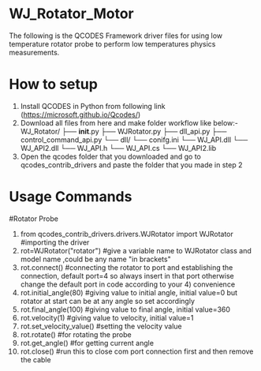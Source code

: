 # WJ_Rotator_Motor
The following is the QCODES Framework driver files for using low temperature rotator probe to perform low temperatures physics measurements.

# How to setup 
1) Install QCODES in Python from following link (https://microsoft.github.io/Qcodes/)
2) Download all files from here and make folder workflow like below:-
   WJ_Rotator/
├── __init__.py
├── WJRotator.py
├── dll_api.py
├── control_command_api.py
└── dll/
    └── conifg.ini
    └── WJ_API.dll
    └── WJ_API2.dll
    └── WJ_API.h
    └── WJ_API.cs
    └── WJ_API2.lib
3) Open the qcodes folder that you downloaded and go to qcodes_contrib_drivers and paste the folder that you made in step 2

# Usage Commands

#Rotator Probe
 
1) from qcodes_contrib_drivers.drivers.WJRotator import WJRotator #importing the driver
2) rot=WJRotator("rotator") #give a variable name to WJRotator class and model name ,could be any name "in brackets"
3) rot.connect() #connecting the rotator to port and establishing the connection, default port=4 so always insert in that port otherwise change the default port in code according to your 4) convenience
5) rot.initial_angle(80) #giving value to initial angle, initial value=0 but rotator at start can be at any angle so set accordingly
6) rot.final_angle(100)  #giving value to final angle, initial value=360 
7) rot.velocity(1) #giving value to velocity, initial value=1
8) rot.set_velocity_value() #setting the velocity value
9) rot.rotate() #for rotating the probe
10) rot.get_angle() #for getting current angle
11) rot.close() #run this to close com port connection first and then remove the cable 


   
   
    
   
   
   
